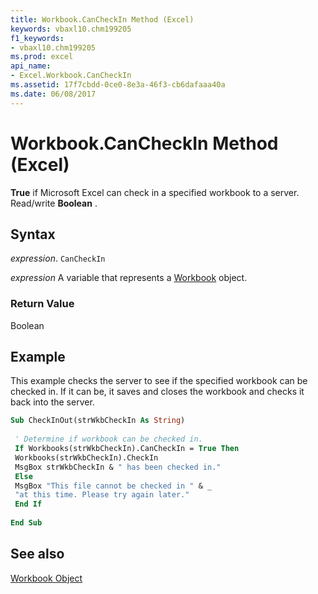 ```yaml
---
title: Workbook.CanCheckIn Method (Excel)
keywords: vbaxl10.chm199205
f1_keywords:
- vbaxl10.chm199205
ms.prod: excel
api_name:
- Excel.Workbook.CanCheckIn
ms.assetid: 17f7cbdd-0ce0-8e3a-46f3-cb6dafaaa40a
ms.date: 06/08/2017
---
```



# Workbook.CanCheckIn Method (Excel)

 **True** if Microsoft Excel can check in a specified workbook to a server. Read/write **Boolean** .


## Syntax

 _expression_. `CanCheckIn`

 _expression_ A variable that represents a [Workbook](./Excel.Workbook.md) object.


### Return Value

Boolean


## Example

This example checks the server to see if the specified workbook can be checked in. If it can be, it saves and closes the workbook and checks it back into the server.


```vb
Sub CheckInOut(strWkbCheckIn As String) 
 
 ' Determine if workbook can be checked in. 
 If Workbooks(strWkbCheckIn).CanCheckIn = True Then 
 Workbooks(strWkbCheckIn).CheckIn 
 MsgBox strWkbCheckIn & " has been checked in." 
 Else 
 MsgBox "This file cannot be checked in " & _ 
 "at this time. Please try again later." 
 End If 
 
End Sub
```


## See also


[Workbook Object](Excel.Workbook.md)

